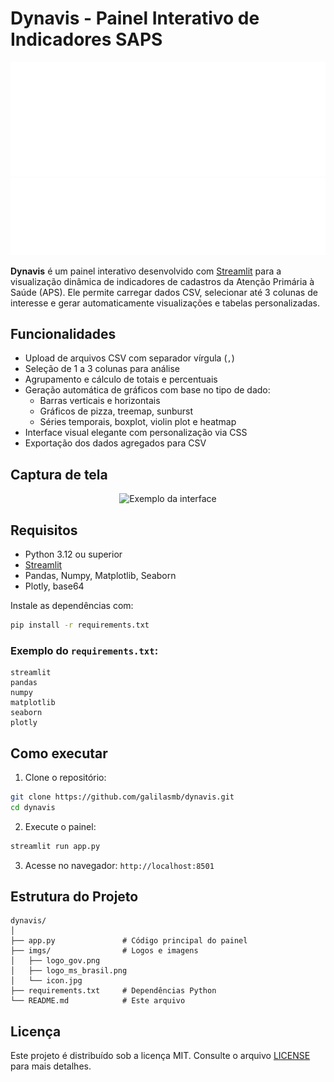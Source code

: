 # Dynavis - Painel Interativo de Indicadores SAPS

![Logo Gov](imgs/logo_gov.png) ![Logo MS](imgs/logo_ms_brasil.png)

**Dynavis** é um painel interativo desenvolvido com [Streamlit](https://streamlit.io/) para a visualização dinâmica de indicadores de cadastros da Atenção Primária à Saúde (APS). Ele permite carregar dados CSV, selecionar até 3 colunas de interesse e gerar automaticamente visualizações e tabelas personalizadas.

## Funcionalidades

- Upload de arquivos CSV com separador vírgula (`,`)
- Seleção de 1 a 3 colunas para análise
- Agrupamento e cálculo de totais e percentuais
- Geração automática de gráficos com base no tipo de dado:
  - Barras verticais e horizontais
  - Gráficos de pizza, treemap, sunburst
  - Séries temporais, boxplot, violin plot e heatmap
- Interface visual elegante com personalização via CSS
- Exportação dos dados agregados para CSV

## Captura de tela

<p align="center">
  <img src="imgs/screenshot.png" alt="Exemplo da interface" width="600"/>
</p>

## Requisitos

- Python 3.12 ou superior
- [Streamlit](https://streamlit.io/)
- Pandas, Numpy, Matplotlib, Seaborn
- Plotly, base64

Instale as dependências com:

```bash
pip install -r requirements.txt
````

### Exemplo do `requirements.txt`:

```text
streamlit
pandas
numpy
matplotlib
seaborn
plotly
```

## Como executar

1. Clone o repositório:

```bash
git clone https://github.com/galilasmb/dynavis.git
cd dynavis
```

2. Execute o painel:

```bash
streamlit run app.py
```

3. Acesse no navegador: `http://localhost:8501`

## Estrutura do Projeto

```
dynavis/
│
├── app.py               # Código principal do painel
├── imgs/                # Logos e imagens
│   ├── logo_gov.png
│   ├── logo_ms_brasil.png
│   └── icon.jpg
├── requirements.txt     # Dependências Python
└── README.md            # Este arquivo
```

## Licença

Este projeto é distribuído sob a licença MIT. Consulte o arquivo [LICENSE](LICENSE) para mais detalhes.